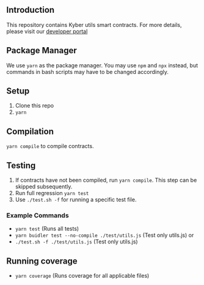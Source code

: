 ## Introduction
This repository contains Kyber utils smart contracts.
For more details, please visit our [developer portal](https://developer.kyber.network/)

## Package Manager
We use `yarn` as the package manager. You may use `npm` and `npx` instead, but commands in bash scripts may have to be changed accordingly.

## Setup
1. Clone this repo
2. `yarn`

## Compilation
`yarn compile` to compile contracts.

## Testing
1. If contracts have not been compiled, run `yarn compile`. This step can be skipped subsequently.
2. Run full regression `yarn test`
3. Use `./test.sh -f` for running a specific test file.

### Example Commands
- `yarn test` (Runs all tests)
- `yarn buidler test --no-compile ./test/utils.js` (Test only utils.js)
or
- `./test.sh -f ./test/utils.js` (Test only utils.js)

## Running coverage
- `yarn coverage` (Runs coverage for all applicable files)
